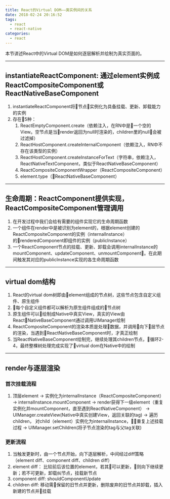 ```yaml
---
title: React的Virtual DOM——类实例间的关系
date: 2018-02-24 20:16:52
tags:
  - react
  - react-native
categories:
  - react
---
```

本节讲述React中的Virtual DOM是如何逐层解析并绘制为真实页面的。
<!-- more -->
*******
## instantiateReactComponent: 通过element实例成ReactCompositeComponent或ReactNativeBaseComponent        

1. instantiateReactComponent将节点实例化为具备挂载、更新、卸载能力的实例
2. 存在5种：
    1. ReactEmptyComponent.create（依赖注入，在RN中是一个空的View。空节点是当render返回为null时渲染的，children里的null会被过滤掉）
    2. ReactHostComponent.createInternalComponent（依赖注入，RN中不存在该类型的实例）
    3. ReactHostComponent.createInstanceForText（字符串，依赖注入，ReactNativeTextComponent，类似于ReactNativeBaseComponent）
    4. ReactCompositeComponentWrapper（ReactCompositeComponent） 
    5. element.type（ReactNativeBaseComponent）

*******

## 生命周期：ReactComponent提供实现，ReactCompositeComponent管理调用       

1. 在开发过程中我们会给有需要的组件实现它的生命周期函数
2. 一个组件在render中是被识别为element的，根据element创建的ReactCompositeComponent的实例（internalInstance）的renderedComponent即组件的实例（publicInstance）
3. 一个ReactComponent节点的挂载、更新、卸载会调用internalInstance的mountComponent、updateComponent、unmountComponent。在此期间触发其对应的publicInstance实现的各生命周期函数

*******

## virtual dom结构            

1. React的virtual dom树即由element组成的节点树，这些节点包含自定义组件、原生组件
2. 每个自定义组件都可以解析为原生组件组成的节点树
3. 原生组件可以绘制成Native中真实View，真实的View由ReactNativeBaseComponent通过调用UIManager绘制
4. ReactCompositeComponent的渲染本质是处理数据，并调用向下层节点的渲染，当遇到ReactNativeBaseComponent时，才真正绘制
5. 当ReactNativeBaseComponent绘制完，继续处理其children节点，循环2-4，最终整棵树处理完成实现了virtual dom在Native中的绘制

*******

## render与逐层渲染          

### 首次挂载流程   
1. 顶层element -> 实例化为internalInstance（ReactCompositeComponent） -> internalInstance.mountComponent -> render获得下一级element（重复实例化并mountComponent，直至遇到ReactNativeComponent） -> UIManager.createView(Native中真实创建View，返回关联的tag) -> 遍历children， 对child（element）实例化为internalInstance，重复上述挂载过程 -> UIManager.setChildren(将子节点渲染的tag与父tag关联)    

### 更新流程
1. 当触发更新时，由一个节点开始，向下逐层解析，中间经过diff策略（element diff、component diff、children diff）   
2. element diff： 比较前后该位置的element，若其可以更新，则向下继续更新；若不可更新，卸载纠节点，挂载新节点
3. component diff: shouldComponentUpdate
4. children diff: 移动需保留的旧节点并更新，删除废弃的旧节点并卸载，插入新建的节点并挂载
